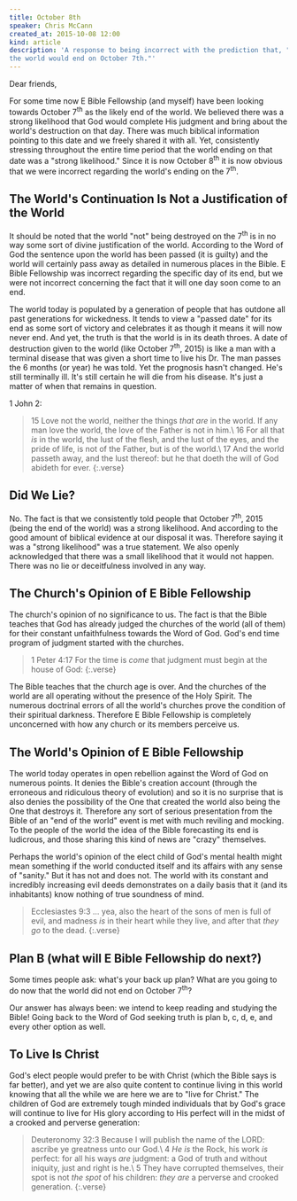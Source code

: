 ```yaml
---
title: October 8th
speaker: Chris McCann
created_at: 2015-10-08 12:00
kind: article
description: 'A response to being incorrect with the prediction that, "in all likelihood, 
the world would end on October 7th."'
---
```

Dear friends, 

For some time now E Bible Fellowship (and myself) have been looking towards 
October 7<sup>th</sup> as the likely end of the world. We believed there was a strong 
likelihood that God would complete His judgment and bring about the world's 
destruction on that day. There was much biblical information pointing to this 
date and we freely shared it with all. Yet, consistently stressing throughout the 
entire time period that the world ending on that date was a "strong likelihood."
Since it is now October 8<sup>th</sup> it is now obvious that we were incorrect regarding the 
world's ending on the 7<sup>th</sup>. 

## The World's Continuation Is Not a Justification of the World

It should be noted that the world "not" being destroyed on the 7<sup>th</sup> is in no way 
some sort of divine justification of the world. According to the Word of God the 
sentence upon the world has been passed (it is guilty) and the world will certainly 
pass away as detailed in numerous places in the Bible. E Bible Fellowship was 
incorrect regarding the specific day of its end, but we were not incorrect 
concerning the fact that it will one day soon come to an end. 

The world today is populated by a generation of people that has outdone all past 
generations for wickedness. It tends to view a "passed date" for its end as some 
sort of victory and celebrates it as though it means it will now never end. And yet, 
the truth is that the world is in its death throes. A date of destruction given to the 
world (like October 7<sup>th</sup>, 2015) is like a man with a terminal disease that was given 
a short time to live his Dr. The man passes the 6 months (or year) he was told. Yet 
the prognosis hasn't changed. He's still terminally ill. It's still certain he will die 
from his disease. It's just a matter of when that remains in question. 

1 John 2: 

> 15 Love not the world, neither the things *that are* in the world. If any man love 
the world, the love of the Father is not in him.\\
16 For all that *is* in the world, the lust of the flesh, and the lust of the eyes, and 
the pride of life, is not of the Father, but is of the world.\\
17 And the world passeth away, and the lust thereof: but he that doeth the will of 
God abideth for ever.
{:.verse}

## Did We Lie?

No. The fact is that we consistently told people that October 7<sup>th</sup>, 2015 (being the 
end of the world) was a strong likelihood. And according to the good amount of 
biblical evidence at our disposal it was. Therefore saying it was a "strong 
likelihood" was a true statement. We also openly acknowledged that there was a 
small likelihood that it would not happen. There was no lie or deceitfulness 
involved in any way. 

## The Church's Opinion of E Bible Fellowship

The church's opinion of no significance to us. The fact is that the Bible teaches 
that God has already judged the churches of the world (all of them) for their 
constant unfaithfulness towards the Word of God. God's end time program of 
judgment started with the churches. 

> 1 Peter 4:17 For the time is *come* that judgment must begin at the house of God:
{:.verse}

The Bible teaches that the church age is over. And the churches of the world are 
all operating without the presence of the Holy Spirit. The numerous doctrinal 
errors of all the world's churches prove the condition of their spiritual darkness. 
Therefore E Bible Fellowship is completely unconcerned with how any church or 
its members perceive us. 

## The World's Opinion of E Bible Fellowship

The world today operates in open rebellion against the Word of God on numerous 
points. It denies the Bible's creation account (through the erroneous and 
ridiculous theory of evolution) and so it is no surprise that is also denies the 
possibility of the One that created the world also being the One that destroys it. 
Therefore any sort of serious presentation from the Bible of an "end of the world" 
event is met with much reviling and mocking. To the people of the world the idea 
of the Bible forecasting its end is ludicrous, and those sharing this kind of news 
are "crazy" themselves. 

Perhaps the world's opinion of the elect child of God's mental health might mean 
something if the world conducted itself and its affairs with any sense of "sanity." 
But it has not and does not. The world with its constant and incredibly increasing 
evil deeds demonstrates on a daily basis that it (and its inhabitants) know 
nothing of true soundness of mind. 

> Ecclesiastes 9:3 ... yea, also the heart of the sons of men is full of evil, and 
madness *is* in their heart while they live, and after that *they go* to the dead. 
{:.verse}

## Plan B (what will E Bible Fellowship do next?)

Some times people ask: what's your back up plan? What are you going to do now 
that the world did not end on October 7<sup>th</sup>? 

Our answer has always been: we intend to keep reading and studying the Bible! 
Going back to the Word of God seeking truth is plan b, c, d, e, and every other 
option as well. 

## To Live Is Christ

God's elect people would prefer to be with Christ (which the Bible says is far 
better), and yet we are also quite content to continue living in this world knowing 
that all the while we are here we are to "live for Christ." The children of God are 
extremely tough minded individuals that by God's grace will continue to live for 
His glory according to His perfect will in the midst of a crooked and perverse 
generation: 

> Deuteronomy 32:3 Because I will publish the name of the LORD: ascribe ye 
greatness unto our God.\\
4 *He is* the Rock, his work *is* perfect: for all his ways *are* judgment: a God of truth 
and without iniquity, just and right is he.\\
5 They have corrupted themselves, their spot is not *the spot* of his children: *they 
are* a perverse and crooked generation.
{:.verse}
